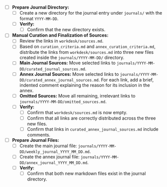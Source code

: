 - [ ] **Prepare Journal Directory:**
    - [ ] Create a new directory for the journal entry under `journals/` with the format `YYYY-MM-DD`.
    - [ ] **Verify:**
        - [ ] Confirm that the new directory exists.

- [ ] **Manual Curation and Finalization of Sources:**
    - [ ] Review the links in `workdesk/sources.md`.
    - [ ] Based on `curation_criteria.md` and `annex_curation_criteria.md`, distribute the links from `workdesk/sources.md` into three new files created inside the `journals/YYYY-MM-DD/` directory.
    - [ ] **Main Journal Sources:** Move selected links to `journals/YYYY-MM-DD/curated_journal_sources.md`.
    - [ ] **Annex Journal Sources:** Move selected links to `journals/YYYY-MM-DD/curated_annex_journal_sources.md`. For each link, add a brief, indented comment explaining the reason for its inclusion in the annex.
    - [ ] **Omitted Sources:** Move all remaining, irrelevant links to `journals/YYYY-MM-DD/omitted_sources.md`.
    - [ ] **Verify:**
        - [ ] Confirm that `workdesk/sources.md` is now empty.
        - [ ] Confirm that all links are correctly distributed across the three new files.
        - [ ] Confirm that links in `curated_annex_journal_sources.md` include comments.

- [ ] **Prepare Journal Files:**
    - [ ] Create the main journal file: `journals/YYYY-MM-DD/weekly_journal_YYYY_MM_DD.md`.
    - [ ] Create the annex journal file: `journals/YYYY-MM-DD/annex_journal_YYYY_MM_DD.md`.
    - [ ] **Verify:**
        - [ ] Confirm that both new markdown files exist in the journal directory.
